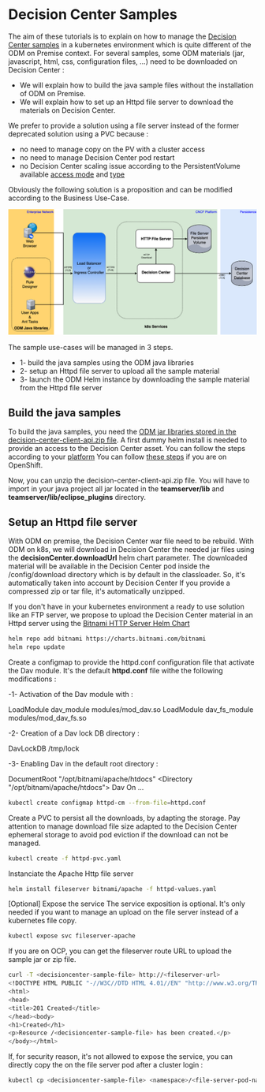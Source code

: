 # Decision Center Samples

The aim of these tutorials is to explain on how to manage the [Decision Center samples](https://www.ibm.com/docs/en/odm/9.0.0?topic=center-samples) in a kubernetes environment which is quite different of the ODM on Premise context.
For several samples, some ODM materials (jar, javascript, html, css, configuration files, ...) need to be downloaded on Decision Center :
* We will explain how to build the java sample files without the installation of ODM on Premise.    
* We will explain how to set up an Httpd file server to download the materials on Decision Center.

We prefer to provide a solution using a file server instead of the former deprecated solution using a PVC because :
* no need to manage copy on the PV with a cluster access
* no need to manage Decision Center pod restart
* no Decision Center scaling issue according to the PersistentVolume available [access mode](https://kubernetes.io/docs/concepts/storage/persistent-volumes/#access-modes) and [type](https://kubernetes.io/docs/concepts/storage/persistent-volumes/#types-of-persistent-volumes)   

Obviously the following solution is a proposition and can be modified according to the Business Use-Case.

![File Server](images/FileServerUpload.png)

The sample use-cases will be managed in 3 steps.
* 1- build the java samples using the ODM java libraries 
* 2- setup an Httpd file server to upload all the sample material
* 3- launch the ODM Helm instance by downloading the sample material from the Httpd file server 

## Build the java samples

To build the java samples, you need the [ODM jar libraries stored in the decision-center-client-api.zip file](https://www.ibm.com/docs/en/odm/9.0.0?topic=reference-decision-center-assets#concept_tyl_mkx_qpb__dc__title__1).
A first dummy helm install is needed to provide an access to the Decision Center asset.
You can follow the steps according to your [platform](https://github.com/DecisionsDev/odm-docker-kubernetes/tree/master/platform) 
You can follow [these steps](https://github.com/DecisionsDev/odm-docker-kubernetes/tree/master/platform/roks#2-prepare-your-environment-for-the-odm-installation-5-min) if you are on OpenShift.  

Now, you can unzip the decision-center-client-api.zip file.
You will have to import in your java project all jar located in the **teamserver/lib** and **teamserver/lib/eclipse_plugins** directory.

## Setup an Httpd file server

With ODM on premise, the Decision Center war file need to be rebuild.
With ODM on k8s,  we will download in Decision Center the needed jar files using the **decisionCenter.downloadUrl** helm chart parameter.
The downloaded material will be available in the Decision Center pod inside the /config/download directory which is by default in the classloader. So, it's automatically taken into account by Decision Center
If you provide a compressed zip or tar file, it's automatically unzipped.

If you don't have in your kubernetes environment a ready to use solution like an FTP server, we propose to upload the Decision Center material in an Httpd server using the [Bitnami HTTP Server Helm Chart](https://artifacthub.io/packages/helm/bitnami/apache)

```bash
helm repo add bitnami https://charts.bitnami.com/bitnami
helm repo update 
```

Create a configmap to provide the httpd.conf configuration file that activate the Dav module.
It's the default **httpd.conf** file withe the following modifications :

-1- Activation of the Dav module with :

LoadModule dav_module modules/mod_dav.so 
LoadModule dav_fs_module modules/mod_dav_fs.so

-2- Creation of a Dav lock DB directory :

DavLockDB /tmp/lock

-3- Enabling Dav in the default root directory :

DocumentRoot "/opt/bitnami/apache/htdocs"
<Directory "/opt/bitnami/apache/htdocs"> 
Dav On
...
</Directory>
  

```bash
kubectl create configmap httpd-cm --from-file=httpd.conf
```

Create a PVC to persist all the downloads, by adapting the storage.
Pay attention to manage download file size adapted to the Decision Center ephemeral storage to avoid pod eviction if the download can not be managed. 

```bash
kubectl create -f httpd-pvc.yaml
```

Instanciate the Apache Http file server

```bash
helm install fileserver bitnami/apache -f httpd-values.yaml
```

[Optional] Expose the service
The service exposition is optional. It's only needed if you want to manage an upload on the file server instead of a kubernetes file copy.

```bash
kubectl expose svc fileserver-apache
```

If you are on OCP, you can get the fileserver route URL to upload the sample jar or zip file.

```bash
curl -T <decisioncenter-sample-file> http://<fileserver-url>
<!DOCTYPE HTML PUBLIC "-//W3C//DTD HTML 4.01//EN" "http://www.w3.org/TR/html4/strict.dtd">
<html>
<head>
<title>201 Created</title>
</head><body>
<h1>Created</h1>
<p>Resource /<decisioncenter-sample-file> has been created.</p>
</body></html>
```

If, for security reason, it's not allowed to expose the service, you can directly copy the <decisioncenter-sample-file> on the file server pod after a cluster login :

```bash
kubectl cp <decisioncenter-sample-file> <namespace>/<file-server-pod-name>:/opt/bitnami/apache/htdocs/<decisioncenter-sample-file> -n <namespace>
```
